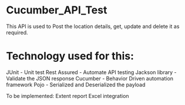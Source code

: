 # Cucumber_API_Test
This API is used to Post the location details, get, update and delete it as required.

Technology used for this:
=============================================================
JUnit - Unit test
Rest Assured - Automate API testing
Jackson library - Validate the JSON response
Cucumber - Behavior Driven automation framework
Pojo - Serialized and Deserialized the payload

To be implemented:
Extent report
Excel integration
